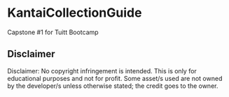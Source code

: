 # KantaiCollectionGuide
Capstone #1 for Tuitt Bootcamp

## Disclaimer
Disclaimer: No copyright infringement is intended. This is only for educational purposes and not for profit. Some asset/s used are not owned by the developer/s unless otherwise stated; the credit goes to the owner.
